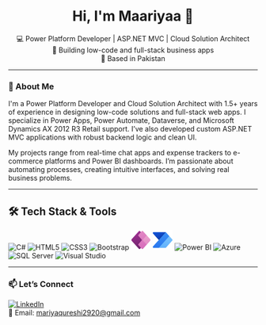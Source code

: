<h1 align="center">Hi, I'm Maariyaa 👋</h1>

<p align="center">
  💻 Power Platform Developer | ASP.NET MVC | Cloud Solution Architect <br>
  🚀 Building low-code and full-stack business apps <br>
  📍 Based in Pakistan 
</p>

---

### 🧠 About Me

I'm a Power Platform Developer and Cloud Solution Architect with 1.5+ years of experience in designing low-code solutions and full-stack web apps. I specialize in Power Apps, Power Automate, Dataverse, and Microsoft Dynamics AX 2012 R3 Retail support. I’ve also developed custom ASP.NET MVC applications with robust backend logic and clean UI.

My projects range from real-time chat apps and expense trackers to e-commerce platforms and Power BI dashboards. I’m passionate about automating processes, creating intuitive interfaces, and solving real business problems.

---

## 🛠️ Tech Stack & Tools

<p align="left">
  <!-- Languages -->
  <img src="https://cdn.jsdelivr.net/gh/devicons/devicon/icons/csharp/csharp-original.svg" width="40" height="40" alt="C#" />
  <img src="https://cdn.jsdelivr.net/gh/devicons/devicon/icons/html5/html5-original.svg" width="40" height="40" alt="HTML5" />
  <img src="https://cdn.jsdelivr.net/gh/devicons/devicon/icons/css3/css3-original.svg" width="40" height="40" alt="CSS3" />
  <img src="https://cdn.jsdelivr.net/gh/devicons/devicon/icons/bootstrap/bootstrap-original.svg" width="40" height="40" alt="Bootstrap" />

  <!-- Power Platform -->
  <img src="https://raw.githubusercontent.com/maariyaa46/maariyaa46/main/img.icons8.png" width="40" height="40" alt="Power Apps" />
  <img src="https://raw.githubusercontent.com/maariyaa46/maariyaa46/main/Microsoft_Power_Automate.svg.png" width="40" height="40" alt="Power Automate" />
  <img src="https://img.icons8.com/color/48/000000/power-bi.png" width="40" height="40" alt="Power BI" />
  <img src="https://img.icons8.com/color/48/000000/azure-1.png" width="40" height="40" alt="Azure" />

  <!-- Database -->
  <img src="https://cdn.jsdelivr.net/gh/devicons/devicon/icons/microsoftsqlserver/microsoftsqlserver-plain.svg" width="40" height="40" alt="SQL Server" />

  <!-- Tools -->
  
  <img src="https://cdn.jsdelivr.net/gh/devicons/devicon/icons/visualstudio/visualstudio-plain.svg" width="40" height="40" alt="Visual Studio" />

</p>


---

### 📫 Let’s Connect

[![LinkedIn](https://img.shields.io/badge/-LinkedIn-blue?style=for-the-badge&logo=linkedin&logoColor=white)](https://www.linkedin.com/in/mariaqureshi29/)  
📧 Email: mariyaqureshi2920@gmail.com

